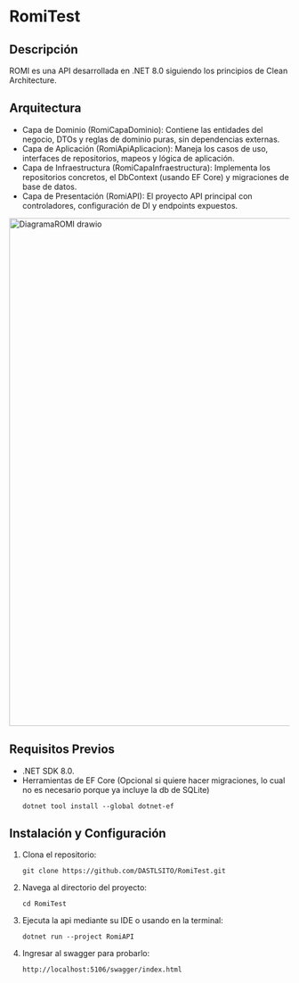 # RomiTest
## Descripción
ROMI es una API desarrollada en .NET 8.0 siguiendo los principios de Clean Architecture.

## Arquitectura
* Capa de Dominio (RomiCapaDominio): Contiene las entidades del negocio, DTOs y reglas de dominio puras, sin dependencias externas.
* Capa de Aplicación (RomiApiAplicacion): Maneja los casos de uso, interfaces de repositorios, mapeos y lógica de aplicación.
* Capa de Infraestructura (RomiCapaInfraestructura): Implementa los repositorios concretos, el DbContext (usando EF Core) y migraciones de base de datos.
* Capa de Presentación (RomiAPI): El proyecto API principal con controladores, configuración de DI y endpoints expuestos.

<img width="1011" height="911" alt="DiagramaROMI drawio" src="https://github.com/user-attachments/assets/afe0101c-12cf-4c6e-95a5-5d9d8d094250" />

## Requisitos Previos
* .NET SDK 8.0.
* Herramientas de EF Core (Opcional si quiere hacer migraciones, lo cual no es necesario porque ya incluye la db de SQLite)
   ```
   dotnet tool install --global dotnet-ef
   ```

## Instalación y Configuración
1. Clona el repositorio:
   ```
   git clone https://github.com/DASTLSITO/RomiTest.git
   ```
2. Navega al directorio del proyecto:
   ```
   cd RomiTest
   ```   
3. Ejecuta la api mediante su IDE o usando en la terminal:
   ```
   dotnet run --project RomiAPI
   ```
4. Ingresar al swagger para probarlo:
   ```
   http://localhost:5106/swagger/index.html
   ```
